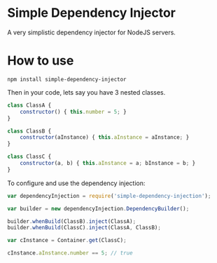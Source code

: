 # Simple Dependency Injector

A very simplistic dependency injector for NodeJS servers.

# How to use

`npm install simple-dependency-injector`

Then in your code, lets say you have 3 nested classes.

```javascript
class ClassA {
    constructor() { this.number = 5; }
}

class ClassB {
    constructor(aInstance) { this.aInstance = aInstance; }
}

class ClassC {
    constructor(a, b) { this.aInstance = a; bInstance = b; }
}
```

To configure and use the dependency injection:

```javascript
var dependencyInjection = require('simple-dependency-injection');

var builder = new dependencyInjection.DependencyBuilder();

builder.whenBuild(ClassB).inject(ClassA);
builder.whenBuild(ClassC).inject(ClassA, ClassB);

var cInstance = Container.get(ClassC);

cInstance.aInstance.number == 5; // true

```
 


